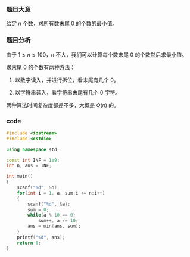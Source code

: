 ### 题目大意
给定 $n$ 个数，求所有数末尾 $0$ 的个数的最小值。

### 题目分析
由于 $1 \le n \le 100$，$n$ 不大，我们可以计算每个数末尾 $0$ 的个数然后求最小值。

求末尾 $0$ 的个数有两种方法：

1. 以数字读入，并进行拆位，看末尾有几个 $0$。

2. 以字符串读入，看字符串末尾有几个 $0$ 字符。

两种算法时间复杂度都差不多，大概是 $O(n)$ 的。

### code

```cpp
#include <iostream>
#include <cstdio>

using namespace std;

const int INF = 1e9;
int n, ans = INF; 

int main()
{
    scanf("%d", &n);
    for(int i = 1, a, sum;i <= n;i++)
    {
        scanf("%d", &a);
        sum = 0;
        while(a % 10 == 0)
            sum++, a /= 10;
        ans = min(ans, sum);
    }
    printf("%d", ans);
    return 0;
}
```